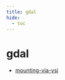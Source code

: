 ```yaml
---
title: gdal
hide:
  - toc
---
```


# gdal

- [mounting-via-vsi](/data-library/mounting-via-vsi/)  
  <small></small>
